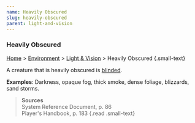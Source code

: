 ```yaml
---
name: Heavily Obscured 
slug: heavily-obscured
parent: light-and-vision
---
```

### Heavily Obscured
[Home](dm-operations-center) > [Environment](environment) > [Light & Vision](light-and-vision) > Heavily Obscured {.small-text}

A creature that is heavily obscured is [blinded](blinded).

**Examples**: Darkness, opaque fog, thick smoke, dense foliage, blizzards, sand storms.

> **Sources** <br/>
> System Reference Document, p. 86<br/>
> Player's Handbook, p. 183
{.read .small-text}

